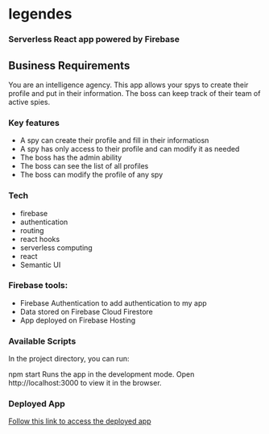 # legendes

### Serverless React app powered by Firebase

## Business Requirements
You are an intelligence agency. This app allows your spys to create their profile and put in their information. The boss can keep track of their team of active spies.

### Key features
- A spy can create their profile and fill in their informatiosn
- A spy has only access to their profile and can modify it as needed
- The boss has the admin ability
- The boss can see the list of all profiles
- The boss can modify the profile of any spy

### Tech
- firebase
- authentication
- routing
- react hooks
- serverless computing
- react
- Semantic UI

### Firebase tools:

- Firebase Authentication to add authentication to my app
- Data stored on Firebase Cloud Firestore
- App deployed on Firebase Hosting


### Available Scripts

In the project directory, you can run:

npm start
Runs the app in the development mode.
Open http://localhost:3000 to view it in the browser.


### Deployed App
[Follow this link to access the deployed app](https://grid-legends.web.app/login)



